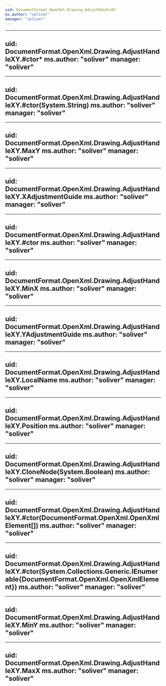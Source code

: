 ```yaml
---
uid: DocumentFormat.OpenXml.Drawing.AdjustHandleXY
ms.author: "soliver"
manager: "soliver"
---
```


---
uid: DocumentFormat.OpenXml.Drawing.AdjustHandleXY.#ctor*
ms.author: "soliver"
manager: "soliver"
---

---
uid: DocumentFormat.OpenXml.Drawing.AdjustHandleXY.#ctor(System.String)
ms.author: "soliver"
manager: "soliver"
---

---
uid: DocumentFormat.OpenXml.Drawing.AdjustHandleXY.MaxY
ms.author: "soliver"
manager: "soliver"
---

---
uid: DocumentFormat.OpenXml.Drawing.AdjustHandleXY.XAdjustmentGuide
ms.author: "soliver"
manager: "soliver"
---

---
uid: DocumentFormat.OpenXml.Drawing.AdjustHandleXY.#ctor
ms.author: "soliver"
manager: "soliver"
---

---
uid: DocumentFormat.OpenXml.Drawing.AdjustHandleXY.MinX
ms.author: "soliver"
manager: "soliver"
---

---
uid: DocumentFormat.OpenXml.Drawing.AdjustHandleXY.YAdjustmentGuide
ms.author: "soliver"
manager: "soliver"
---

---
uid: DocumentFormat.OpenXml.Drawing.AdjustHandleXY.LocalName
ms.author: "soliver"
manager: "soliver"
---

---
uid: DocumentFormat.OpenXml.Drawing.AdjustHandleXY.Position
ms.author: "soliver"
manager: "soliver"
---

---
uid: DocumentFormat.OpenXml.Drawing.AdjustHandleXY.CloneNode(System.Boolean)
ms.author: "soliver"
manager: "soliver"
---

---
uid: DocumentFormat.OpenXml.Drawing.AdjustHandleXY.#ctor(DocumentFormat.OpenXml.OpenXmlElement[])
ms.author: "soliver"
manager: "soliver"
---

---
uid: DocumentFormat.OpenXml.Drawing.AdjustHandleXY.#ctor(System.Collections.Generic.IEnumerable{DocumentFormat.OpenXml.OpenXmlElement})
ms.author: "soliver"
manager: "soliver"
---

---
uid: DocumentFormat.OpenXml.Drawing.AdjustHandleXY.MinY
ms.author: "soliver"
manager: "soliver"
---

---
uid: DocumentFormat.OpenXml.Drawing.AdjustHandleXY.MaxX
ms.author: "soliver"
manager: "soliver"
---
